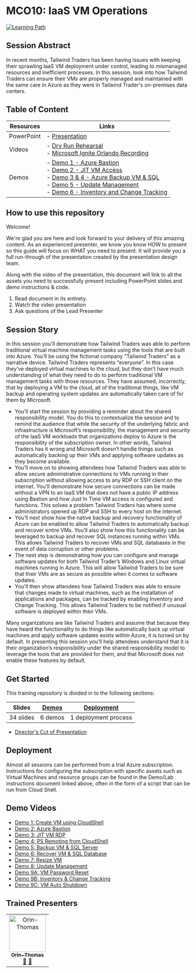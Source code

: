# MCO10: IaaS VM Operations

[![Learning Path](https://img.shields.io/badge/Learning%20Path-MCO-fe5e00?logo=microsoft)](https://github.com/microsoft/ignite-learning-paths-training-mco)


## Session Abstract

In recent months, Tailwind Traders has been having issues with keeping their sprawling IaaS VM deployment under control, leading to mismanaged resources and inefficient processes. In this session, look into how Tailwind Traders can ensure their VMs are properly managed and maintained with the same care in Azure as they were in Tailwind Trader's on-premises data centers.


## Table of Content

| Resources          | Links                            |
|-------------------|----------------------------------|
| PowerPoint        | - [Presentation](presentations.md) |
| Videos            | - [Dry Run Rehearsal](https://globaleventcdn.blob.core.windows.net/assets/mco/mco10/MCO-10-RunThrough.mp4) <br/>- [Microsoft Ignite Orlando Recording](https://globaleventcdn.blob.core.windows.net/assets/mco/mco10/MCO_10_IGNITE.mp4) |
| Demos             | - [Demo 1 - Azure Bastion](https://github.com/microsoft/ignite-learning-paths-training-mco/blob/master/mco10/demos.md#demo-1---azure-bastion) <br/>- [Demo 2 - JIT VM Access](https://github.com/microsoft/ignite-learning-paths-training-mco/blob/master/mco10/demos.md#demo-2---just-in-time-access) <br/>- [Demo 3 & 4 - Azure Backup VM & SQL](https://github.com/microsoft/ignite-learning-paths-training-mco/blob/master/mco10/demos.md#demo-3--4---azure-iaas-vm-and-sql-backup-and-recovery) <br/>- [Demo 5 - Update Management](https://github.com/microsoft/ignite-learning-paths-training-mco/blob/master/mco10/demos.md#demo-5---azure-update-management) <br/>- [Demo 6 - Inventory and Change Tracking](https://github.com/microsoft/ignite-learning-paths-training-mco/blob/master/mco10/demos.md#demo-6---inventory-and-change-tracking) |


## How to use this repository

Welcome! 

We're glad you are here and look forward to your delivery of this amazing content. As an experienced presenter, we know you know HOW to present so this guide will focus on WHAT you need to present. It will provide you a full run-through of the presentation created by the presentation design team. 

Along with the video of the presentation, this document will link to all the assets you need to successfully present including PowerPoint slides and demo instructions &
code.

1.  Read document in its entirety.
2.  Watch the video presentation
3.  Ask questions of the Lead Presenter



## Session Story

In this session you’ll demonstrate how Tailwind Traders was able to perform traditional virtual machine management tasks using the tools that are built into Azure. You’ll be using the fictional company “Tailwind Traders” as a narrative device. Tailwind Traders represents “everyone”. In this case they’ve deployed virtual machines to the cloud, but they don’t have much understanding of what they need to do to perform traditional VM management tasks with those resources. They have assumed, incorrectly, that by deploying a VM to the cloud, all of the traditional things, like VM backup and operating system updates are automatically taken care of for them by Microsoft.

- You’ll start the session by providing a reminder about the shared responsibility model. You do this to contextualize the session and to remind the audience that while the security of the underlying fabric and infrastructure is Microsoft’s responsibility, the management and security of the IaaS VM workloads that organizations deploy to Azure is the responsibility of the subscription owner. In other words, Tailwind Traders has it wrong and Microsoft doesn’t handle things such as automatically backing up their VMs and applying software updates as they become available.
- You’ll move on to showing attendees how Tailwind Traders was able to allow secure administrative connections to VMs running in their subscription without allowing access to any RDP or SSH client on the internet. You’ll demonstrate how secure connections can be made without a VPN to an IaaS VM that does not have a public IP address using Bastion and how Just In Time VM access is configured and functions. This solves a problem Tailwind Traders has where some administrators opened up RDP and SSH to every host on the internet.
- You’ll next show how the native backup and recovery functionality of Azure can be enabled to allow Tailwind Traders to automatically backup and recover entire VMs. You’ll also show how this functionality can be leveraged to backup and recover SQL instances running within VMs. This allows Tailwind Traders to recover VMs and SQL databases in the event of data corruption or other problems.
- The next step is demonstrating how you can configure and manage software updates for both Tailwind Trader’s Windows and Linux virtual machines running in Azure. This will allow Tailwind Traders to be sure that their VMs are as secure as possible when it comes to software updates.
- You’ll then show attendees how Tailwind Traders was able to ensure that changes made to virtual machines, such as the installation of applications and packages, can be tracked by enabling Inventory and Change Tracking. This allows Tailwind Traders to be notified if unusual software is deployed within their VMs.

Many organizations are like Tailwind Traders and assume that because they have heard the functionality to do things like automatically back up virtual machines and apply software updates exists within Azure, it is turned on by default. In presenting this session you’ll help attendees understand that it is their organization’s responsibility under the shared responsibility model to leverage the tools that are provided for them, and that Microsoft does not enable these features by default.


## Get Started

This training repository is divided in to the following sections:

| **Slides** | [Demos](demos.md) | [Deployment](deployment.md) | 
|-------------------|---------------------------|--------------------------------------
| 34 slides  | 6 demos  | 1 deployment process

- [Director's Cut of Presentation](https://globaleventcdn.blob.core.windows.net/assets/mco/mco10/MCO-10-Director-Cut.mp4)



## Deployment

Almost all sessions can be performed from a trial Azure subscription. Instructions for configuring the subscription with specific assets such as Virtual Machines and resource groups can be found in the Demo/Lab instructions document linked above, often in the form of a script that can be run from Cloud Shell. 



## Demo Videos

- [Demo 1: Create VM using CloudShell](https://globaleventcdn.blob.core.windows.net/assets/mco/mco10/DEMO-01-CREATE-VM-CLOUDSHELL.mp4)
- [Demo 2: Azure Bastion](https://globaleventcdn.blob.core.windows.net/assets/mco/mco10/DEMO-02-Bastion.mp4)
- [Demo 3: JIT VM RDP](https://globaleventcdn.blob.core.windows.net/assets/mco/mco10/DEMO-03-JIT-VM-RDP.mp4)
- [Demo 4: PS Remoting from CloudShell](https://globaleventcdn.blob.core.windows.net/assets/mco/mco10/DEMO-04-PS-Remoting-CloudShell.mp4)
- [Demo 5: Backup VM & SQL Server](https://globaleventcdn.blob.core.windows.net/assets/mco/mco10/DEMO-05-Backup-VM-SQLServer.mp4)
- [Demo 6: Recover VM & SQL Database](https://globaleventcdn.blob.core.windows.net/assets/mco/mco10/DEMO-06-Recover-VM-SQLDatabase.mp4)
- [Demo 7: Resize VM](https://globaleventcdn.blob.core.windows.net/assets/mco/mco10/DEMO-07-RESIZE-VM.mp4)
- [Demo 8: Update Management](https://globaleventcdn.blob.core.windows.net/assets/mco/mco10/DEMO-08-Update-Management.mp4)
- [Demo 9A: VM Password Reset](https://globaleventcdn.blob.core.windows.net/assets/mco/mco10/DEMO-09A-VM-PASSWORD-RESET.mp4)
- [Demo 9B: Inventory & Change Tracking](https://globaleventcdn.blob.core.windows.net/assets/mco/mco10/DEMO-09B-Enable-Inventory-Change-Tracking.mp4)
- [Demo 9C: VM Auto Shutdown](https://globaleventcdn.blob.core.windows.net/assets/mco/mco10/DEMO-09C-VM-AUTO-SHUTDOWN.mp4)



## Trained Presenters

<!-- ALL-CONTRIBUTORS-LIST:START - Do not remove or modify this section -->
<!-- prettier-ignore -->

<table>
<tr>
    <td align="center"><a href="http://orinthomas.com">
        <img src="https://avatars1.githubusercontent.com/u/44561273?s=460&v=4" width="100px;" alt="Orin-Thomas"/><br />
        <sub><b>Orin-Thomas</b></sub></a><br />
            <a href="https://github.com/microsoft/ignite-learning-paths-training-afun/commits?author=Orin-Thomas" title="talk">📢</a>
            <a href="https://github.com/microsoft/ignite-learning-paths-training-afun/commits?author=Orin-Thomas" title="Documentation">📖</a> 
    </td>
</tr></table>

<!-- ALL-CONTRIBUTORS-LIST:END -->
